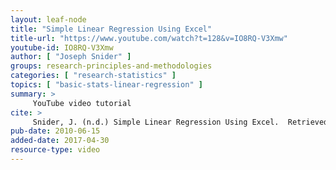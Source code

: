 ```yaml
---
layout: leaf-node
title: "Simple Linear Regression Using Excel"
title-url: "https://www.youtube.com/watch?t=128&v=IO8RQ-V3Xmw"
youtube-id: IO8RQ-V3Xmw
author: [ "Joseph Snider" ]
groups: research-principles-and-methodologies
categories: [ "research-statistics" ]
topics: [ "basic-stats-linear-regression" ]
summary: >
     YouTube video tutorial
cite: >
     Snider, J. (n.d.) Simple Linear Regression Using Excel.  Retrieved from: https://www.youtube.com/watch?t=128&v=IO8RQ-V3Xmw
pub-date: 2010-06-15
added-date: 2017-04-30
resource-type: video
---
```

